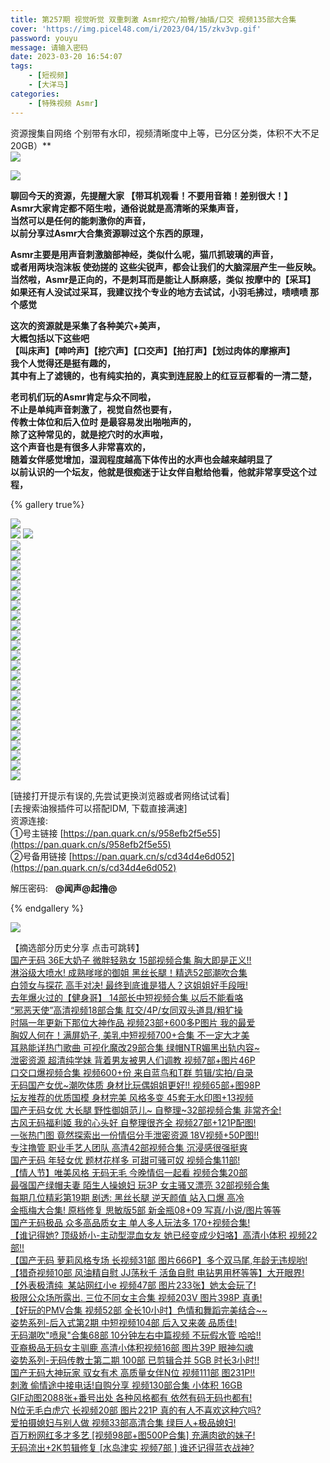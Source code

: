 ```yaml
---
title: 第257期 视觉听觉 双重刺激 Asmr挖穴/拍臀/抽插/口交 视频135部大合集
cover: 'https://img.picel48.com/i/2023/04/15/zkv3vp.gif'
password: youyu
message: 请输入密码
date: 2023-03-20 16:54:07
tags: 
	- [短视频]
	- [大洋马]
categories: 
	- [特殊视频 Asmr]
---
```


资源搜集自网络 个别带有水印，视频清晰度中上等，已分区分类，体积不大不足20GB）**  
![](https://img.picel48.com/i/2023/01/03/f9a0an.gif)

![](https://img.picel48.com/i/2023/04/15/ze9t50.jpg)

**聊回今天的资源，先提醒大家 【带耳机观看！不要用音箱！差别很大！】  
Asmr大家肯定都不陌生啦，通俗说就是高清晰的采集声音，  
当然可以是任何的能刺激你的声音，  
以前分享过Asmr大合集资源聊过这个东西的原理，**

**Asmr主要是用声音刺激脑部神经，类似什么呢，猫爪抓玻璃的声音，  
或者用两块泡沫板 使劲搓的 这些尖锐声，都会让我们的大脑深层产生一些反映。  
当然啦，Asmr是正向的，不是刺耳而是能让人酥麻感，类似 按摩中的【采耳】  
如果还有人没试过采耳，我建议找个专业的地方去试试，小羽毛拂过，啧啧啧 那个感觉**

**这次的资源就是采集了各种美穴+美声，  
大概包括以下这些吧  
【叫床声】【呻吟声】【挖穴声】【口交声】【拍打声】【划过肉体的摩擦声】  
我个人觉得还是挺有趣的，  
其中有上了滤镜的，也有纯实拍的，真实到连屁股上的红豆豆都看的一清二楚，**

**老司机们玩的Asmr肯定与众不同啦，  
不止是单纯声音刺激了，视觉自然也要有，  
传教士体位和后入位时 是最容易发出啪啪声的，  
除了这种常见的，就是挖穴时的水声啦，  
这个声音也是有很多人非常喜欢的，  
随着女伴感觉增加，湿润程度越高下体传出的水声也会越来越明显了  
以前认识的一个坛友，他就是很痴迷于让女伴自慰给他看，他就非常享受这个过程，**

{% gallery true%}

 ![](https://img.picel48.com/i/2023/04/15/ze8o2i.jpg)  
![](https://img.picel48.com/i/2023/04/15/ze96r2.gif)
![](https://img.picel48.com/i/2023/04/15/zj67bq.gif)  
![](https://img.picel48.com/i/2023/04/15/zjguk7.gif)  
![](https://img.picel48.com/i/2023/04/15/zjhupr.gif)  
![](https://img.picel48.com/i/2023/04/15/zjjq8q.gif)  
![](https://img.picel48.com/i/2023/04/15/zjlcv7.gif)  
![](https://img.picel48.com/i/2023/04/15/zjmla1.gif)  
![](https://img.picel48.com/i/2023/04/15/zjo7y9.gif)  
![](https://img.picel48.com/i/2023/04/15/zjr3cg.gif)  
![](https://img.picel48.com/i/2023/04/15/zjt2nn.gif)  
![](https://img.picel48.com/i/2023/04/15/zk3iv6.gif)  
![](https://img.picel48.com/i/2023/04/15/zk6x9m.gif)  
![](https://img.picel48.com/i/2023/04/15/zk9ijm.gif)  
![](https://img.picel48.com/i/2023/04/15/zkcd4q.gif)  
![](https://img.picel48.com/i/2023/04/15/zko0wp.gif)  
![](https://img.picel48.com/i/2023/04/15/zkqxnh.gif)  
![](https://img.picel48.com/i/2023/04/15/zksykn.gif)  
![](https://img.picel48.com/i/2023/04/15/zktxlw.gif)  
![](https://img.picel48.com/i/2023/04/15/zkv3vp.gif)  
![](https://img.picel48.com/i/2023/04/15/zkwpud.gif)  
![](https://img.picel48.com/i/2023/04/15/zkymjy.gif)  
![](https://img.picel48.com/i/2023/04/15/zl062z.gif)  
![](https://img.picel48.com/i/2023/04/15/zlbfet.gif)  
![](https://img.picel48.com/i/2023/04/15/zldp1b.gif)  
![](https://img.picel48.com/i/2023/04/15/zlfdb6.gif)  
![](https://img.picel48.com/i/2023/01/03/f9a0an.gif)

\[链接打开提示有误的,先尝试更换浏览器或者网络试试看\]  
\[去搜索油猴插件可以搭配IDM, 下载直接满速\]  
资源连接:      
①号主链接 [https://pan.quark.cn/s/958efb2f5e55](https://pan.quark.cn/s/958efb2f5e55)  
②号备用链接 [https://pan.quark.cn/s/cd34d4e6d052](https://pan.quark.cn/s/cd34d4e6d052)

解压密码:   **@闻声@起撸@**

{% endgallery %}

![](https://img.picel48.com/i/2023/01/03/f9a0an.gif)

【摘选部分历史分享 点击可跳转】  
[国产无码 36E大奶子 微胖轻熟女 15部视频合集 胸大即是正义!!](https://hjd2048.com/2048/read.php?tid-9674526.html)  
[淋浴级大喷水! 成熟嗲嗲的御姐 黑丝长腿！精选52部潮吹合集](https://hjd2048.com/2048/read.php?tid-9672237.html)  
[白领女与探花 高手对决! 最终到底谁是猎人？这姐姐好手段哦!](https://hjd2048.com/2048/read.php?tid-9667150.html)  
[去年爆火过的【健身哥】 14部长中短视频合集 以后不能看咯](https://hjd2048.com/2048/read.php?tid-9450474.html)  
[“邪恶天使”高清视频18部合集 肛交/4P/女同双头道具/粗犷操](https://hjd2048.com/2048/read.php?tid-9447047.html)  
[时隔一年更新下那位大神作品 视频23部+600多P图片 我的最爱](https://hjd2048.com/2048/read.php?tid-9442444.html)  
[胸奴人何在！满屏奶子, 美乳中短视频700+合集 不一定大才美](https://hjd2048.com/2048/read.php?tid-9437560.html)  
[耳熟能详热门歌曲 可视化魔改29部合集 绿帽NTR媚黑出轨内容~](https://hjd2048.com/2048/read.php?tid-9431986.html)  
[泄密资源 超清纯学妹 背着男友被男人们调教 视频7部+图片46P](https://hjd2048.com/2048/read.php?tid-9427853.html)  
[口交口爆视频合集 视频600+份 来自蓝鸟和T群 剪辑/实拍/自录](https://hjd2048.com/2048/read.php?tid-9423989.html)  
[无码国产女优~潮吹体质 身材比玩偶姐姐更好!! 视频65部+图98P](https://hjd2048.com/2048/read.php?tid-9415121.html)  
[坛友推荐的优质国模 身材完美 风格多变 45套无水印图+13视频](https://hjd2048.com/2048/read.php?tid-9405331.html)  
[国产无码女优 大长腿 野性御姐范儿~ 自整理~32部视频合集 非常齐全!](https://hjd2048.com/2048/read.php?tid-9394114.html)  
[古风无码福利姬 我的心头好 自整理很齐全 视频27部+121P配图!](https://hjd2048.com/2048/read.php?tid-9388633.html)  
[一张热门图 竟然探索出一份情侣分手泄密资源 18V视频+50P图!!](https://hjd2048.com/2048/read.php?tid-9385452.html)  
[专注撸管 职业手艺人团队 高清42部视频合集 沉浸感很强挺爽](https://hjd2048.com/2048/read.php?tid-9382197.html)  
[国产无码 年轻女优 题材花样多 可甜可骚可奴 视频合集11部!](https://hjd2048.com/2048/read.php?tid-9376517.html)  
[【情人节】唯美风格 无码无毛 今晚情侣一起看 视频合集20部](https://hjd2048.com/2048/read.php?tid-9371636.html)  
[最强国产绿帽夫妻 陌生人操媳妇 玩3P 女主骚又漂亮 32部视频合集](https://hjd2048.com/2048/read.php?tid-9367620.html)  
[每期几位精彩第19期 剧透: 黑丝长腿 逆天颜值 站入口爆 高冷](https://hjd2048.com/2048/read.php?tid-9362461.html)  
[金瓶梅大合集! 原档修复 思敏版5部 新金瓶08+09 写真/小说/图片等等](https://hjd2048.com/2048/read.php?tid-9358910.html)  
[国产无码极品 众多高品质女主 单人多人玩法多 170+视频合集!](https://hjd2048.com/2048/read.php?tid-9352853.html)  
[【谁记得她? 顶级娇小-主动型混血女友 她已经变成少妇咯】高清小体积 视频22部!!](https://hjd2048.com/2048/read.php?tid-9182117.html)  
[【国产无码 萝莉风格专场 长视频31部 图片666P】多个双马尾,年龄无违规哟!](https://hjd2048.com/2048/read.php?tid-9156665.html)  
[【猎奇视频10部 风油精自慰 JJ荡秋千 活鱼自慰 电钻男用杯等等】大开眼界!](https://hjd2048.com/2048/read.php?tid-9147235.html)  
[【外表极清纯  某站网红小e 视频47部 图片233张】她太会玩了!](https://hjd2048.com/2048/read.php?tid-9126339.html)  
[极限公众场所露出. 三位不同女主合集 视频203V 图片398P 真勇!](https://hjd2048.com/2048/read.php?tid-9106197.html)  
[【好玩的PMV合集 视频52部 全长10小时】色情和舞蹈完美结合~~](https://hjd2048.com/2048/read.php?tid-9097058.html)  
[姿势系列-后入式第2期 中短视频104部 后入又来袭 品质佳!](https://hjd2048.com/2048/read.php?tid-9051499.html)  
[无码潮吹"喷泉"合集68部 10分钟左右中篇视频 不玩假水管 哈哈!!](https://hjd2048.com/2048/read.php?tid-9011235.html)  
[亚裔极品无码女主驯鹿 高清小体积视频16部 图片39P 眼神勾魂](https://hjd2048.com/2048/read.php?tid-9000800.html)  
[姿势系列-无码传教士第二期 100部 已剪辑合并 5GB 时长3小时!!](https://hjd2048.com/2048/read.php?tid-8982643.html)  
[国产无码大神玩家 驭女有术 高质量女伴N位 视频111部 图231P!!](https://hjd2048.com/2048/read.php?tid-8976389.html)  
[刺激 偷情途中接电话!自购分享 视频130部合集 小体积 16GB](https://hjd2048.com/2048/read.php?tid-8959557.html)  
[GIF动图2088张+番号出处 各种风格都有 依然有码无码也都有!](https://hjd2048.com/2048/read.php?tid-8949915.html)  
[N位无毛白虎穴 长视频20部 图片221P 真的有人不喜欢这种穴吗?](https://hjd2048.com/2048/read.php?tid-8938739.html)  
[爱拍摄媳妇与别人做 视频33部高清合集 绿巨人+极品媳妇!](https://hjd2048.com/2048/read.php?tid-8913709.html)  
[百万粉网红多才多艺 \[视频98部+图500P合集\] 充满肉欲的妹子!](https://hjd2048.com/2048/read.php?tid-8900745.html)  
[无码流出+2K剪辑修复 \[水岛津实 视频7部 \] 谁还记得蓝衣战神?](https://hjd2048.com/2048/read.php?tid-8892057.html)
